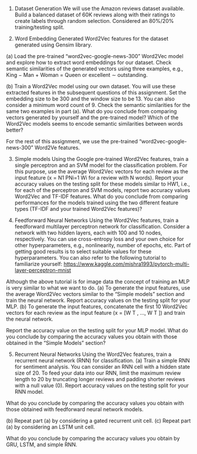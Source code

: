 
1. Dataset Generation
We will use the Amazon reviews dataset available. Build a balanced dataset of 60K reviews along with their ratings to create labels through random selection. Considered an 80%/20% training/testing split.

2. Word Embedding 
Generated Word2Vec features for the dataset  generated using Gensim library.

  (a) Load the pre-trained “word2vec-google-news-300” Word2Vec model and explore how to extract word embeddings for our dataset. Check semantic similarities of the generated vectors using three examples, e.g., King − Man + Woman = Queen or excellent ∼ outstanding.
  
  (b) Train a Word2Vec model using our own dataset. You will use these extracted features in the subsequent questions of this assignment. Set the embedding size to be 300 and the window size to be 13. You can also consider a minimum word count of 9. Check the semantic similarities for the same two examples in part (a). What do you conclude from comparing vectors generated by yourself and the pre-trained model? Which of the Word2Vec models seems to encode semantic similarities between words better?

For the rest of this assignment, we use the pre-trained “word2vec-google- news-300” Word2Ve features.

3. Simple models
Using the Google pre-trained Word2Vec features, train a single perceptron and an SVM model for the classification problem. For this purpose, use the average Word2Vec vectors for each review as the input feature (x = N1 PNi=1 Wi for a review with N words). Report your accuracy values on the testing split for these models similar to HW1, i.e., for each of the perceptron and SVM models, report two accuracy values Word2Vec and TF-IDF features.
What do you conclude from comparing performances for the models trained using the two different feature types (TF-IDF and your trained Word2Vec features)?

4. Feedforward Neural Networks
Using the Word2Vec features, train a feedforward multilayer perceptron network for classification. Consider a network with two hidden layers, each with 100 and 10 nodes, respectively. You can use cross-entropy loss and your own choice for other hyperparameters, e.g., nonlinearity, number of epochs, etc. Part of getting good results is to select suitable values for these hyperparameters.
You can also refer to the following tutorial to familiarize yourself:
https://www.kaggle.com/mishra1993/pytorch-multi-layer-perceptron-mnist

Although the above tutorial is for image data the concept of training an MLP is very similar to what we want to do.
  (a) To generate the input features, use the average Word2Vec vectors similar to the “Simple models” section and train the neural network. Report accuracy values on the testing split for your MLP.
  (b) To generate the input features, concatenate the first 10 Word2Vec vectors for each review as the input feature (x = [W T , ..., W T ]) and train the neural
  network.

Report the accuracy value on the testing split for your MLP model. What do you conclude by comparing the accuracy values you obtain with
those obtained in the “Simple Models” section?

5. Recurrent Neural Networks
Using the Word2Vec features, train a recurrent neural network (RNN) for classification.
  (a) Train a simple RNN for sentiment analysis. You can consider an RNN cell with a hidden state size of 20. To feed your data into our RNN, limit the maximum review length to 20 by truncating longer reviews and padding shorter reviews with a null value (0). Report accuracy values on the testing split for your RNN model.

  What do you conclude by comparing the accuracy values you obtain with those obtained with feedforward neural network models.

  (b) Repeat part (a) by considering a gated recurrent unit cell.
  (c) Repeat part (a) by considering an LSTM unit cell.

What do you conclude by comparing the accuracy values you obtain by GRU, LSTM, and simple RNN.
